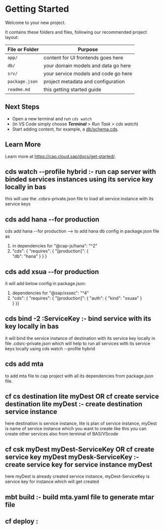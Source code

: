 # Getting Started

Welcome to your new project.

It contains these folders and files, following our recommended project layout:

File or Folder | Purpose
---------|----------
`app/` | content for UI frontends goes here
`db/` | your domain models and data go here
`srv/` | your service models and code go here
`package.json` | project metadata and configuration
`readme.md` | this getting started guide


## Next Steps

- Open a new terminal and run `cds watch`
- (in VS Code simply choose _**Terminal** > Run Task > cds watch_)
- Start adding content, for example, a [db/schema.cds](db/schema.cds).


## Learn More

Learn more at https://cap.cloud.sap/docs/get-started/.

## cds watch --profile hybrid :- run cap server with binded services instances using its service key locally in bas
this will use the .cdsrs-private.json file to load all service instance with its service keys

## cds add hana --for production
cds add hana --for production --> to add hana db config in package.json file as
1. in dependencies for "@cap-js/hana": "^2"
2.  "cds": {
    "requires": {
      "[production]": {        
        "db": "hana"
      } } }

## cds add xsua --for production
 it will add below config in package.json:
 1. dependencies for "@sap/xssec": "^4"
 2. "cds": {
    "requires": {
      "[production]": {
        "auth": {
          "kind": "xsuaa"
        }       
      } }}

## cds bind -2 <destinationServiceInstance>:ServiceKey :- bind service with its key locally in bas 
it will bind the service instance of destination with its service key locally in file .cdsrc-private.json which will help to run all services with its service keys locally using cds watch --profile hybrid

## cds add mta
to add mta file to cap project with all its dependencies from package.json file.

## cf cs destination lite myDest OR cf create service destination lite myDest :- create destination service instance
here destination is service instance, lite is plan of service instance, myDest is name of service instance which you want to create
like this you can create other services also from terminal of BAS/VScode

## cf csk myDest myDest-ServiceKey OR cf create service key myDest myDesk-ServiceKey :- create service key for service instance myDest
here myDest is already created service instance, myDest-ServiceKey is service key for instance which will get created

## mbt build :- build mta.yaml file to generate mtar file

## cf deploy <mtarfilepath> : 

